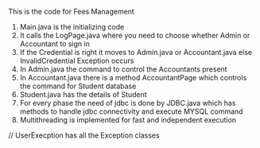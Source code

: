 This is the code for Fees Management

1. Main.java is the initializing code
2. It calls the LogPage.java where you need to choose whether Admin or Accountant to sign in
3. If the Credential is right it moves to Admin.java or Accountant.java else InvalidCredential Exception occurs
4. In Admin.java the command to control the Accountants present
5. In Accountant.java there is a method AccountantPage which controls the command for Student database
6. Student.java has the details of Student
7. For every phase the need of jdbc is done by JDBC.java which has methods to handle jdbc connectivity and execute MYSQL command
8. Multithreading is implemented for fast and independent execution



// UserExecption has all the Exception classes